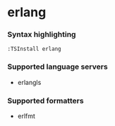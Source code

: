 <!--- THIS DOCUMENT IS AUTOMATICALLY GENERATED, DON'T EDIT IT -->
# erlang

### Syntax highlighting

```vim
:TSInstall erlang
```

### Supported language servers

- erlangls

### Supported formatters

- erlfmt
